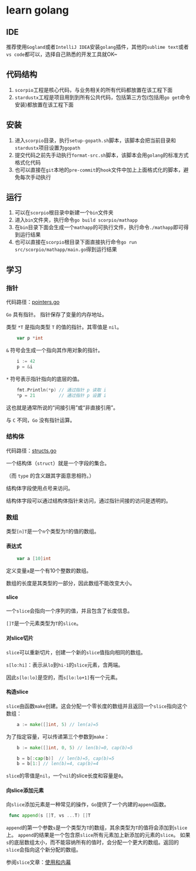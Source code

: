 # learn golang

## IDE
推荐使用`Gogland`或者`IntelliJ IDEA`安装`golang`插件，其他的`sublime text`或者`vs code`都可以，选择自己熟悉的开发工具就OK~

## 代码结构
1. `scorpio`工程是核心代码，与业务相关的所有代码都放置在该工程下面
2. `stardustx`工程是项目用到到所有公共代码，包括第三方包(包括用`go get`命令安装)都放置在该工程下面

## 安装
1. 进入`scorpio`目录，执行`setup-gopath.sh`脚本，该脚本会把当前目录和`stardustx`项目设置为`gopath`
2. 提交代码之前先手动执行`format-src.sh`脚本，该脚本会用`golang`的标准方式格式化代码
3. 也可以直接在`git`本地的`pre-commit`的`hook`文件中加上上面格式化的脚本，避免每次手动执行

## 运行
1. 可以在`scorpio`根目录中新建一个`bin`文件夹
2. 进入`bin`文件夹，执行命令`go build scorpio/mathapp`
3. 在`bin`目录下面会生成一个`mathapp`的可执行文件，执行命令`./mathapp`即可得到运行结果
4. 也可以直接在`scorpio`根目录下面直接执行命令`go run src/scorpio/mathapp/main.go`得到运行结果

## 学习

### 指针

代码路径：[pointers.go](https://github.com/cnych/golearn/blob/master/scorpio/src/scorpio/complextype/pointers.go)

`Go` 具有指针。 指针保存了变量的内存地址。

类型 `*T` 是指向类型 `T` 的值的指针。其零值是 `nil`。
```go
    var p *int
```
`&` 符号会生成一个指向其作用对象的指针。
```go
    i := 42
    p = &i
```
`*` 符号表示指针指向的底层的值。
```go
    fmt.Println(*p) // 通过指针 p 读取 i
    *p = 21         // 通过指针 p 设置 i
```
这也就是通常所说的“间接引用”或“非直接引用”。

与 `C` 不同，`Go` 没有指针运算。


### 结构体

代码路径：[structs.go](https://github.com/cnych/golearn/blob/master/scorpio/src/scorpio/complextype/structs.go)

一个结构体（`struct`）就是一个字段的集合。

（而 `type` 的含义跟其字面意思相符。）

结构体字段使用点号来访问。

结构体字段可以通过结构体指针来访问，通过指针间接的访问是透明的。


### 数组

类型`[n]T`是一个`n`个类型为`T`的值的数组。

#### 表达式

```go
    var a [10]int
```
定义变量`a`是一个有10个整数的数组。

数组的长度是其类型的一部分，因此数组不能改变大小。

#### slice

一个`slice`会指向一个序列的值，并且包含了长度信息。

`[]T`是一个元素类型为`T`的`slice`。

#### 对slice切片

`slice`可以重新切片，创建一个新的`slice`值指向相同的数组。

`s[lo:hi]`：表示从`lo`到`hi-1`的`slice`元素，含两端。

因此`s[lo:lo]`是空的，而`s[lo:lo+1]`有一个元素。


#### 构造slice
`slice`由函数`make`创建。这会分配一个零长度的数组并且返回一个`slice`指向这个数组：
```go
    a := make([]int, 5) // len(a)=5
```
为了指定容量，可以传递第三个参数到`make`：
```go
    b := make([]int, 0, 5) // len(b)=0, cap(b)=5

    b = b[:cap(b)]  // len(b)=5, cap(b)=5
    b = b[1:] // len(b)=4, cap(b)=4
```

`slice`的零值是`nil`，一个`nil`的slice长度和容量是`0`。

#### 向slice添加元素
向`slice`添加元素是一种常见的操作，`Go`提供了一个内建的`append`函数。

```go
 func append(s []T, vs ...T) []T
```
`append`的第一个参数`s`是一个类型为`T`的数组，其余类型为`T`的值将会添加到`slice`上。
`append`的结果是一个包含原`slice`所有元素加上新添加的元素的`slice`。
如果`s`的底层数组太小，而不能容纳所有的值时，会分配一个更大的数组。返回的`slice`会指向这个新分配的数组。

参阅`slice`文章：[使用和内幕](http://golang.org/doc/articles/slices_usage_and_internals.html)

